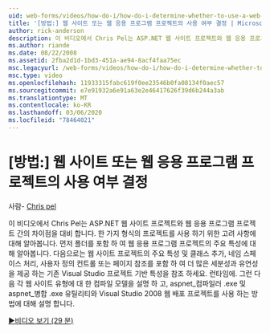 ```yaml
---
uid: web-forms/videos/how-do-i/how-do-i-determine-whether-to-use-a-web-site-or-a-web-application-project
title: '[방법:] 웹 사이트 또는 웹 응용 프로그램 프로젝트의 사용 여부 결정 | Microsoft Docs'
author: rick-anderson
description: 이 비디오에서 Chris Pel는 ASP.NET 웹 사이트 프로젝트와 웹 응용 프로그램 프로젝트 간의 차이점을 대비 합니다. 사용에 대 한 고려 사항에 대해 알아봅니다.
ms.author: riande
ms.date: 08/22/2008
ms.assetid: 2fba2d1d-1bd3-451a-ae94-8acf4faa75ec
msc.legacyurl: /web-forms/videos/how-do-i/how-do-i-determine-whether-to-use-a-web-site-or-a-web-application-project
msc.type: video
ms.openlocfilehash: 11933315fabc619f0ee23546b0fa08134f0aec57
ms.sourcegitcommit: e7e91932a6e91a63e2e46417626f39d6b244a3ab
ms.translationtype: MT
ms.contentlocale: ko-KR
ms.lasthandoff: 03/06/2020
ms.locfileid: "78464021"
---
```

# <a name="how-do-i-determine-whether-to-use-a-web-site-or-a-web-application-project"></a>[방법:] 웹 사이트 또는 웹 응용 프로그램 프로젝트의 사용 여부 결정

사람- [Chris pel](https://twitter.com/chrispels)

이 비디오에서 Chris Pel는 ASP.NET 웹 사이트 프로젝트와 웹 응용 프로그램 프로젝트 간의 차이점을 대비 합니다. 한 가지 형식의 프로젝트를 사용 하기 위한 고려 사항에 대해 알아봅니다. 먼저 폴더를 포함 하 여 웹 응용 프로그램 프로젝트의 주요 특성에 대해 알아봅니다. 다음으로는 웹 사이트 프로젝트의 주요 특성 및 클래스 추가, 네임 스페이스 처리, 사용자 정의 컨트롤 또는 페이지 참조를 포함 하 여 더 많은 세분성과 유연성을 제공 하는 기존 Visual Studio 프로젝트 기반 특성을 참조 하세요. 런타임에. 그런 다음 각 웹 사이트 유형에 대 한 컴파일 모델을 설명 하 고, aspnet\_컴파일러 .exe 및 aspnet\_병합 .exe 유틸리티와 Visual Studio 2008 웹 배포 프로젝트를 사용 하는 방법에 대해 설명 합니다.

[&#9654;비디오 보기 (29 분)](https://channel9.msdn.com/Blogs/ASP-NET-Site-Videos/how-do-i-determine-whether-to-use-a-web-site-or-a-web-application-project)
